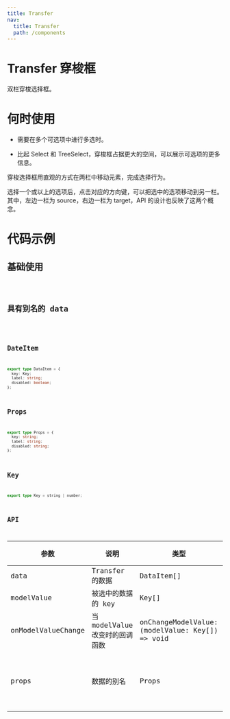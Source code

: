 ```yaml
---
title: Transfer
nav:
  title: Transfer
  path: /components
---
```


# Transfer 穿梭框

双栏穿梭选择框。

# 何时使用

- 需要在多个可选项中进行多选时。

- 比起 Select 和 TreeSelect，穿梭框占据更大的空间，可以展示可选项的更多信息。

穿梭选择框用直观的方式在两栏中移动元素，完成选择行为。

选择一个或以上的选项后，点击对应的方向键，可以把选中的选项移动到另一栏。其中，左边一栏为 source，右边一栏为 target，API 的设计也反映了这两个概念。

# 代码示例

## 基础使用

<code src="./demos/basic.tsx" />

## 具有别名的 data

<code src="./demos/otherName.tsx" />

## DateItem

```typescript
export type DataItem = {
  key: Key;
  label: string;
  disabled: boolean;
};
```

## Props

```typescript
export type Props = {
  key: string;
  label: string;
  disabled: string;
};
```

## Key

```typescript
export type Key = string | number;
```

## API

| 参数               | 说明                           | 类型                                            | 是否必须 | 默认值                                               |
| ------------------ | ------------------------------ | ----------------------------------------------- | -------- | ---------------------------------------------------- |
| data               | Transfer 的数据                | DataItem[]                                      | true     |                                                      |
| modelValue         | 被选中的数据的 key             | Key[]                                           | true     |                                                      |
| onModelValueChange | 当 modelValue 改变时的回调函数 | onChangeModelValue: (modelValue: Key[]) => void | true     |                                                      |
| props              | 数据的别名                     | Props                                           | false    | { key: 'key', label: 'label', disabled: 'disabled' } |
